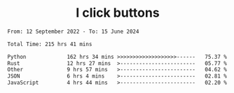 <h1 align="center">
I click buttons
</h1>

<!--START_SECTION:waka-->

```txt
From: 12 September 2022 - To: 15 June 2024

Total Time: 215 hrs 41 mins

Python             162 hrs 34 mins >>>>>>>>>>>>>>>>>>>------   75.37 %
Rust               12 hrs 27 mins  >------------------------   05.77 %
Other              9 hrs 57 mins   >------------------------   04.62 %
JSON               6 hrs 4 mins    >------------------------   02.81 %
JavaScript         4 hrs 44 mins   >------------------------   02.20 %
```

<!--END_SECTION:waka-->
